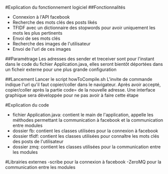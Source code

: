 #Explication du fonctionnement logiciel
##Fonctionnalités
- Connexion à l'API facebook
- Recherche des mots clés des posts likés
- TFIDF avec un dictionnaire des stopwords pour avoir uniquement les mots les plus pertinents
- Envoi de ses mots clés
- Recherche des images de l'utilisateur
- Envoi de l'url de ces images

##Paramétrage
Les adresses des sender et treceiver sont pour l'instant dans le code du fichier Application.java, elles seront bientôt déportées dans un ficheir externe pour une plus grande configuration

##Lancement
Lancer le script howToCompile.sh
L'invite de commande indique l'url qu'il faut copier/coller dans le navigateur. Après avoir accepté, copier/coller après la partie code= de la nouvelle adresse.
Une interface graphique sera développée pour ne pas avoir à faire cette étape

#Explication du code
- fichier Application.java: contient le main de l'application, appelle les méthodes permettant la communication à facebook et la communication entre modules
- dossier fb: contient les classes utilisées pour la connexion à facebook
- dossier tfidf: contient les classes utilisées pour connaître les mots clés des posts de l'utilisateur
- dossier zmq: contient les classes utilisées pour la communication entre les modules

#Librairies externes
-scribe pour la connexion à facebook
-ZeroMQ pour la communication entre les modules

